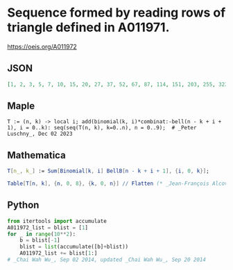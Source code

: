 # Sequence formed by reading rows of triangle defined in A011971\.
https://oeis.org/A011972
## JSON
```JSON
[1, 2, 3, 5, 7, 10, 15, 20, 27, 37, 52, 67, 87, 114, 151, 203, 255, 322, 409, 523, 674, 877, 1080, 1335, 1657, 2066, 2589, 3263, 4140, 5017, 6097, 7432, 9089, 11155, 13744, 17007, 21147, 25287, 30304, 36401, 43833, 52922, 64077, 77821, 94828]
```
## Maple
```Maple
T := (n, k) -> local i; add(binomial(k, i)*combinat:-bell(n - k + i + 1), i = 0..k): seq(seq(T(n, k), k=0..n), n = 0..9);  # _Peter Luschny_, Dec 02 2023
```
## Mathematica
```Mathematica
T[n_, k_] := Sum[Binomial[k, i] BellB[n - k + i + 1], {i, 0, k}];
```
```Mathematica
Table[T[n, k], {n, 0, 8}, {k, 0, n}] // Flatten (* _Jean-François Alcover_, Nov 19 2019 *)
```
## Python
```Python
from itertools import accumulate
A011972_list = blist = [1]
for _ in range(10**2):
    b = blist[-1]
    blist = list(accumulate([b]+blist))
    A011972_list += blist[1:]
# _Chai Wah Wu_, Sep 02 2014, updated _Chai Wah Wu_, Sep 20 2014
```
